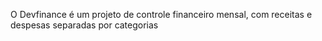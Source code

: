 O Devfinance é um projeto de controle financeiro mensal, com receitas e despesas separadas por categorias 

